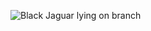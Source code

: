 ![Black Jaguar lying on branch](https://shamansway.net/wp-content/uploads/2017/09/blackpanther.jpg)
